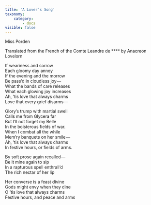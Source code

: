 ```yaml
---
title: 'A Lover’s Song'
taxonomy:
    category:
        - docs
visible: false
---
```


<div class="author">Miss Porden</div>

<span class="title">Translated from the French of the Comte Leandre de &#42;&#42;&#42;&#42; by Anacreon Lovelorn</span>

If weariness and sorrow  
Each gloomy day annoy  
If the evening and the morrow  
Be pass’d in cloudless joy —   
What the bands of care releases  
What each glowing joy increases  
Ah, ’tis love that always charms  
Love that every grief disarms — 

Glory’s trump with martial swell  
Calls me from Glycera far  
But I’ll not forget my Belle  
In the boisterous fields of war.  
When I combat all the while  
Mem’ry banquets on her smile —   
Ah, ’tis love that always charms  
In festive hours, or fields of arms.

By soft prose again recalled —   
Be it mine again to sip  
In a rapturous spell enthrall’d  
The rich nectar of her lip  

Her converse is a feast divine  
Gods might envy when they dine  
O ’tis love that always charms  
Festive hours, and peace and arms